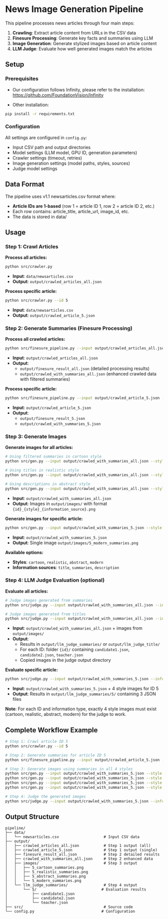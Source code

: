 # News Image Generation Pipeline

This pipeline processes news articles through four main steps:
1. **Crawling**: Extract article content from URLs in the CSV data
2. **Finesure Processing**: Generate key facts and summaries using LLM
3. **Image Generation**: Generate stylized images based on article content
4. **LLM Judge**: Evaluate how well generated images match the articles

## Setup

### Prerequisites
- Our configuration follows Infinity, please refer to the installation: https://github.com/FoundationVision/Infinity

- Other installation:
```bash
pip install -r requirements.txt
```
### Configuration
All settings are configured in `config.py`:
- Input CSV path and output directories
- Model settings (LLM model, GPU ID, generation parameters)
- Crawler settings (timeout, retries)
- Image generation settings (model paths, styles, sources)
- Judge model settings

## Data Format
The pipeline uses v1.1 newsarticles.csv format where:
- **Article IDs are 1-based** (row 1 = article ID 1, row 2 = article ID 2, etc.)
- Each row contains: article_title, article_url, image_id, etc.
- The data is stored in data/

## Usage

### Step 1: Crawl Articles

**Process all articles:**
```bash
python src/crawler.py
```
- **Input**: `data/newsarticles.csv`
- **Output**: `output/crawled_articles_all.json`

**Process specific article:**
```bash
python src/crawler.py --id 5
```
- **Input**: `data/newsarticles.csv`
- **Output**: `output/crawled_article_5.json`

### Step 2: Generate Summaries (Finesure Processing)

**Process all crawled articles:**
```bash
python src/finesure_pipeline.py --input output/crawled_articles_all.json
```
- **Input**: `output/crawled_articles_all.json`
- **Output**: 
  - `output/finesure_result_all.json` (detailed processing results)
  - `output/crawled_with_summaries_all.json` (enhanced crawled data with filtered summaries)

**Process specific article:**
```bash
python src/finesure_pipeline.py --input output/crawled_article_5.json --id 5
```
- **Input**: `output/crawled_article_5.json`
- **Output**: 
  - `output/finesure_result_5.json`
  - `output/crawled_with_summaries_5.json`

### Step 3: Generate Images

**Generate images for all articles:**
```bash
# Using filtered summaries in cartoon style
python src/gen.py --input output/crawled_with_summaries_all.json --style cartoon --information_source summaries

# Using titles in realistic style
python src/gen.py --input output/crawled_with_summaries_all.json --style realistic --information_source title

# Using descriptions in abstract style
python src/gen.py --input output/crawled_with_summaries_all.json --style abstract --information_source description
```
- **Input**: `output/crawled_with_summaries_all.json`
- **Output**: Images in `output/images/` with format `{id}_{style}_{information_source}.png`

**Generate images for specific article:**
```bash
python src/gen.py --input output/crawled_with_summaries_5.json --style modern --information_source summaries --id 5
```
- **Input**: `output/crawled_with_summaries_5.json`
- **Output**: Single image `output/images/5_modern_summaries.png`

**Available options:**
- **Styles**: `cartoon`, `realistic`, `abstract`, `modern`
- **Information sources**: `title`, `summaries`, `description`

### Step 4: LLM Judge Evaluation (optional)

**Evaluate all articles:**
```bash
# Judge images generated from summaries
python src/judge.py --input output/crawled_with_summaries_all.json --information_type summaries

# Judge images generated from titles
python src/judge.py --input output/crawled_with_summaries_all.json --information_type title
```
- **Input**: `output/crawled_with_summaries_all.json` + images from `output/images/`
- **Output**: 
  - Results in `output/llm_judge_summaries/` or `output/llm_judge_title/`
  - For each ID: folder `{id}/` containing `candidate1.json`, `candidate2.json`, `teacher.json`
  - Copied images in the judge output directory

**Evaluate specific article:**
```bash
python src/judge.py --input output/crawled_with_summaries_5.json --information_type summaries --id 5
```
- **Input**: `output/crawled_with_summaries_5.json` + 4 style images for ID 5
- **Output**: Results in `output/llm_judge_summaries/5/` containing 3 JSON files

**Note**: For each ID and information type, exactly 4 style images must exist (cartoon, realistic, abstract, modern) for the judge to work.

## Complete Workflow Example

```bash
# Step 1: Crawl article ID 5
python src/crawler.py --id 5

# Step 2: Generate summaries for article ID 5
python src/finesure_pipeline.py --input output/crawled_article_5.json --id 5

# Step 3: Generate images using summaries in all 4 styles
python src/gen.py --input output/crawled_with_summaries_5.json --style cartoon --information_source summaries --id 5
python src/gen.py --input output/crawled_with_summaries_5.json --style realistic --information_source summaries --id 5
python src/gen.py --input output/crawled_with_summaries_5.json --style abstract --information_source summaries --id 5
python src/gen.py --input output/crawled_with_summaries_5.json --style modern --information_source summaries --id 5

# Step 4: Judge the generated images
python src/judge.py --input output/crawled_with_summaries_5.json --information_type summaries --id 5
```

## Output Structure

```
pipeline/
├── data/
│   └── newsarticles.csv                    # Input CSV data
├── output/
│   ├── crawled_articles_all.json           # Step 1 output (all)
│   ├── crawled_article_5.json              # Step 1 output (single)
│   ├── finesure_result_all.json            # Step 2 detailed results
│   ├── crawled_with_summaries_all.json     # Step 2 enhanced data
│   ├── images/                             # Step 3 output
│   │   ├── 5_cartoon_summaries.png
│   │   ├── 5_realistic_summaries.png
│   │   ├── 5_abstract_summaries.png
│   │   └── 5_modern_summaries.png
│   └── llm_judge_summaries/                # Step 4 output
│       └── 5/                             # Evaluation results
│           ├── candidate1.json
│           ├── candidate2.json
│           └── teacher.json
├── src/                                    # Source code
└── config.py                              # Configuration
```

